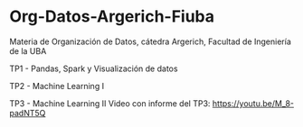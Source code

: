 # Org-Datos-Argerich-Fiuba
Materia de Organización de Datos, cátedra Argerich, Facultad de Ingeniería de la UBA

TP1 - Pandas, Spark y Visualización de datos

TP2 - Machine Learning I

TP3 - Machine Learning II
Video con informe del TP3: https://youtu.be/M_8-padNT5Q
